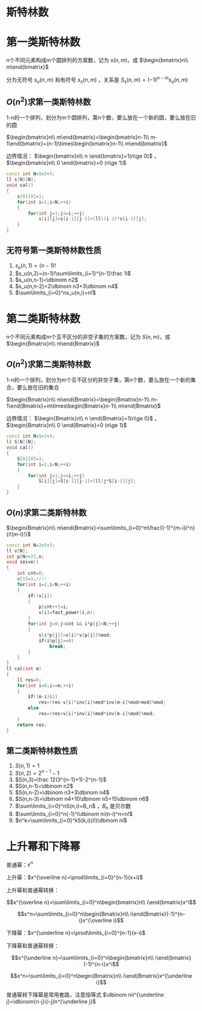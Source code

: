# 斯特林数
# 第一类斯特林数
n个不同元素构成m个圆排列的方案数，记为 $s(n,m)$，或 $\begin{bmatrix}n\\ m\end{bmatrix}$

分为无符号 $s_u(n,m)$ 和有符号 $s_s(n,m)$ ，关系是 $S_s(n,m)=(-1)^{n-m}s_u(n,m)$
## $O(n^2)$求第一类斯特林数
1-n的一个排列，划分为m个圆排列，第n个数，要么放在一个新的圆，要么放在旧的圆

$\begin{bmatrix}n\\ m\end{bmatrix}=\begin{bmatrix}n-1\\ m-1\end{bmatrix}+(n-1)\times\begin{bmatrix}n-1\\ m\end{bmatrix}$

边界情况： $\begin{bmatrix}n\\ n \end{bmatrix}=1(n\ge 0)$ ， $\begin{bmatrix}n\\ 0 \end{bmatrix}=0 (n\ge 1)$
```cpp
const int N=5e3+3;
ll s[N][N];
void cal()
{
    s[0][0]=1;
    for(int i=1;i<N;++i)
    {
        for(int j=1;j<=i;++j)
            s[i][j]=s[i-1][j-1]+(ll)(i-1)*s[i-1][j];
    }
}
```
## 无符号第一类斯特林数性质
1. $s_u(n,1)=(n-1)!$
2. $s_u(n,2)=(n-1)!\sum\limits_{i=1}^{n-1}\frac 1i$
3. $s_u(n,n-1)=\dbinom n2$
4. $s_u(n,n-2)=2\dbinom n3+3\dbinom n4$
5. $\sum\limits_{i=0}^ns_u(n,i)=n!$
# 第二类斯特林数
n个不同元素构成m个互不区分的非空子集的方案数，记为 $S(n,m)$，或 $\begin{Bmatrix}n\\ m\end{Bmatrix}$
## $O(n^2)$求第二类斯特林数
1-n的一个排列，划分为m个互不区分的非空子集，第n个数，要么放在一个新的集合，要么放在旧的集合

$\begin{Bmatrix}n\\ m\end{Bmatrix}=\begin{Bmatrix}n-1\\ m-1\end{Bmatrix}+m\times\begin{Bmatrix}n-1\\ m\end{Bmatrix}$

边界情况： $\begin{Bmatrix}n\\ n \end{Bmatrix}=1(n\ge 0)$ ， $\begin{Bmatrix}n\\ 0 \end{Bmatrix}=0 (n\ge 1)$
```cpp
const int N=5e3+3;
ll S[N][N];
void cal()
{
    S[0][0]=1;
    for(int i=1;i<N;++i)
    {
        for(int j=1;j<=i;++j)
            S[i][j]=S[i-1][j-1]+(ll)j*S[i-1][j];
    }
}
```
## $O(n)$求第二类斯特林数
$\begin{Bmatrix}n\\ m\end{Bmatrix}=\sum\limits_{i=0}^m\frac{(-1)^{m-i}i^n}{i!(m-i)!}$
```cpp
const int N=2e5+3;
ll v[N];
int p[N>>2],n;
void seive()
{
	int cnt=0;
    v[1]=1;//!!
	for(int i=2;i<N;++i)
	{
		if(!v[i])
        {
			p[cnt++]=i;
            v[i]=fast_power(i,n);
        }
		for(int j=0;j<cnt && i*p[j]<N;++j)
		{
			v[i*p[j]]=v[i]*v[p[j]]%mod;
			if(i%p[j]==0)
				break;
		}
	}
}
ll cal(int m)
{
    ll res=0;
    for(int i=0;i<=m;++i)
    {
        if((m-i)&1)
            res=(res-v[i]*inv[i]%mod*inv[m-i]%mod+mod)%mod;
        else
            res=(res+v[i]*inv[i]%mod*inv[m-i]%mod)%mod;
    }
    return res;
}
```
## 第二类斯特林数性质
1. $S(n,1)=1$
2. $S(n,2)=2^{n-1}-1$
3. $S(n,3)=\frac 12(3^{n-1}+1)-2^{n-1}$
4. $S(n,n-1)=\dbinom n2$
5. $S(n,n-2)=\dbinom n3+3\dbinom n4$
6. $S(n,n-3)=\dbinom n4+10\dbinom n5+15\dbinom n6$
7. $\sum\limits_{i=0}^nS(n,i)=B_n$ ，$B_n$ 是贝尔数
8. $\sum\limits_{i=0}^n(-1)^i\dbinom ni(n-i)^n=n!$
9. $n^k=\sum\limits_{i=0}^kS(k,i)(i!)\dbinom ni$
# 上升幂和下降幂
普通幂：$x^n$

上升幂：$x^{\overline n}=\prod\limits_{i=0}^{n-1}(x+i)$

上升幂和普通幂转换：

$$x^{\overline n}=\sum\limits_{i=0}^n\begin{bmatrix}n\\ i\end{bmatrix}x^i$$

$$x^n=\sum\limits_{i=0}^n\begin{Bmatrix}n\\ i\end{Bmatrix}(-1)^{n-i}x^{\overline i}$$

下降幂：$x^{\underline n}=\prod\limits_{i=0}^{n-1}(x-i)$

下降幂和普通幂转换：

$$x^{\underline n}=\sum\limits_{i=0}^n\begin{bmatrix}n\\ i\end{bmatrix}(-1)^{n-i}x^i$$

$$x^n=\sum\limits_{i=0}^n\begin{Bmatrix}n\\ i\end{Bmatrix}x^{\underline i}$$

普通幂转下降幂是常用套路，注意恒等式 $\dbinom nii^{\underline j}=\dbinom{n-j}{i-j}n^{\underline j}$
